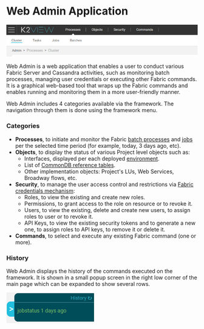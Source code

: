# Web Admin Application

![image](images/30_03_1.PNG)

Web Admin is a web application that enables a user to conduct various Fabric Server and Cassandra activities, such as monitoring batch processes, managing user credentials or executing other Fabric commands. It is a graphical web-based tool that wraps up the Fabric commands and enables running and monitoring them in a more user-friendly manner. 

Web Admin includes 4 categories available via the framework. The navigation through them is done using the framework menu. 

### Categories

* **Processes**, to initiate and monitor the Fabric [batch processes](/articles/20_jobs_and_batch_services/11_batch_process_overview.md) and [jobs](/articles/20_jobs_and_batch_services/01_fabric_jobs_overview.md) per the selected time period (for example, today, 3 days ago, etc).
* **Objects**, to display the status of various Project level objects such as:
  * Interfaces, displayed per each deployed [environment](/articles/25_environments/01_environments_overview.md).
  * List of [CommonDB reference tables](/articles/22_reference(commonDB)_tables/01_fabric_commonDB_overview.md).
  * Other implementation objects: Project's LUs, Web Services, Broadway flows, etc.
* **Security**, to manage the user access control and restrictions via [Fabric credentials mechanism](/articles/17_fabric_credentials/01_fabric_credentials_overview.md):
  * Roles, to view the existing and create new roles.
  * Permissions, to grant access to the role on resource or to revoke it.
  * Users, to view the existing, delete and create new users, to assign roles to user or to revoke it.
  * API Keys, to view the existing security tokens and to generate a new one, to assign roles to API keys, to remove it or delete it.
* **Commands**, to select and execute any existing Fabric command (one or more). 

### History

Web Admin displays the history of the commands executed on the framework. It is shown in a small popup screen in the right low corner of the main page which can be expanded to show several rows.

![image](images/30_03_history.PNG)